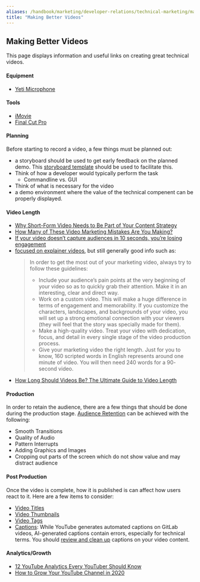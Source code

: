 ```yaml
---
aliases: /handbook/marketing/developer-relations/technical-marketing/making_better_videos.html
title: "Making Better Videos"
---
```


## Making Better Videos

This page displays information and useful links on creating great technical videos.

#### Equipment

* [Yeti Microphone](https://www.bluedesigns.com/products/yeti/])

#### Tools

* [iMovie](https://www.apple.com/imovie/)
* [Final Cut Pro](https://www.apple.com/final-cut-pro/)

#### Planning

Before starting to record a video, a few things must be planned out:

   * a storyboard should be used to get early feedback on the planned demo. This [storyboard template](https://docs.google.com/document/d/1Cg-8kL71lhoGqiNguh7dDwk4LeofXPKjOsQD0gAWtpo/edit#) should be used to facilitate this.
   * Think of how a developer would typically perform the task
      * Commandline vs. GUI
   * Think of what is necessary for the video
   * a demo environment where the value of the technical compenent can be properly displayed.

#### Video Length

* [Why Short-Form Video Needs to Be Part of Your Content Strategy](https://www.entrepreneur.com/article/308684)
* [How Many of These Video Marketing Mistakes Are You Making?](https://www.entrepreneur.com/article/293275)
* [If your video doesn’t capture audiences in 10 seconds, you’re losing engagement](https://sociable.co/social-media/video-audiences-engagement/)
* [focused on explainer videos](https://www.yumyumvideos.com/short-vs-long-videos-explainer-video-length-wp/), but still generally good info such as:
   > In order to get the most out of your marketing video, always try to follow these guidelines:
   > * Include your audience’s pain points at the very beginning of your video so as to quickly grab their attention. Make it in an interesting, clear and direct way.
   > * Work on a custom video. This will make a huge difference in terms of engagement and memorability. If you customize the characters, landscapes, and backgrounds of your video, you will set up a strong emotional connection with your viewers (they will feel that the story was specially made for them).
   > * Make a high-quality video. Treat your video with dedication, focus, and detail in every single stage of the video production process.
   > * Give your marketing video the right length. Just for you to know, 160 scripted words in English represents around one minute of video. You will then need 240 words for a 90- second video.
* [How Long Should Videos Be? The Ultimate Guide to Video Length](https://www.vidyard.com/blog/video-length/)

#### Production

In order to retain the audience, there are a few things that should be done during the production stage.
[Audience Retention](https://backlinko.com/hub/youtube/retention) can be achieved with the following:

   * Smooth Transitions
   * Quality of Audio
   * Pattern Interrupts
   * Adding Graphics and Images
   * Cropping out parts of the screen which do not show value and may distract audience

#### Post Production

Once the video is complete, how it is published is can affect how users react to it. Here are a few items to consider:

   * [Video Titles](https://backlinko.com/hub/youtube/title)
   * [Video Thumbnails](https://louisem.com/198803/how-to-youtube-thumbnails)
   * [Video Tags](https://ahrefs.com/blog/youtube-tags/)
   * [Captions](https://www.boia.org/blog/youtube-closed-captioning-for-accessibility-why-and-how): While YouTube generates automated captions on GitLab videos, AI-generated captions contain errors, especially for technical terms. You should [review and clean up](https://support.google.com/youtube/answer/2734705) captions on your video content.

#### Analytics/Growth

* [12 YouTube Analytics Every YouTuber Should Know](https://www.business2community.com/youtube/12-youtube-analytics-every-youtuber-should-know-02206636)
* [How to Grow Your YouTube Channel in 2020](https://backlinko.com/grow-youtube-channel)
